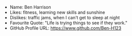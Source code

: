 - Name: Ben Harrison
- Likes: fitness, learning new skills and sunshine
- Dislikes: traffic jams, when I can't get to sleep at night
- Favourite Quote: "Life is trying things to see if they work." 
- GitHub Profile URL: https://www.github.com/Ben-H123